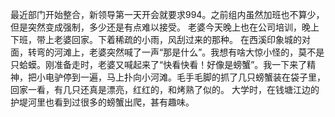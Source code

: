 ﻿---
Title: 加班夜，抓螃蟹
Date:  2020-09-11 
Tags:
    - "加班"
    - '螃蟹'
categories: ["essay"]
---

最近部门开始整合，新领导第一天开会就要求994。之前组内虽然加班也不算少，但是突然变成强制，多少还是有点难以接受。
老婆今天晚上也在公司培训，晚上下班，带上老婆回家。下着稀疏的小雨，风刮过来的那种。
在西溪印象城的对面，转弯的河滩上，老婆突然喊了一声“那是什么”。我想有啥大惊小怪的，莫不是只蛤蟆。刚准备走时，老婆又喊起来了“快看快看！好像是螃蟹”。我一下来了精神，把小电驴停到一遍，马上扑向小河滩。毛手毛脚的抓了几只螃蟹装在袋子里，回家一看，有几只还真是漂亮，红红的，和烤熟了似的。
大学时，在钱塘江边的护堤河里也看到过很多的螃蟹出爬，甚有趣味。